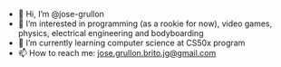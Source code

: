 - 👋 Hi, I’m @jose-grullon
- 👀 I’m interested in programming (as a rookie for now), video games, physics, electrical engineering and bodyboarding
- 🌱 I’m currently learning computer science at CS50x program
- 📫 How to reach me: jose.grullon.brito.jg@gmail.com

<!---
jose-grullon/jose-grullon is a ✨ special ✨ repository because its `README.md` (this file) appears on your GitHub profile.
You can click the Preview link to take a look at your changes.
--->
